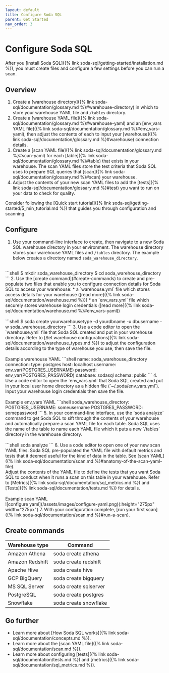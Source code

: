 ```yaml
---
layout: default
title: Configure Soda SQL
parent: Get Started
nav_order: 3
---
```


# Configure Soda SQL

After you [install Soda SQL]({% link soda-sql/getting-started/installation.md %}), you must create files and configure a few settings before you can run a scan.

## Overview

1. Create a [warehouse directory]({% link soda-sql/documentation/glossary.md %}#warehouse-directory) in which to store your warehouse YAML file and `/tables` directory.
2. Create a [warehouse YAML file]({% link soda-sql/documentation/glossary.md %}#warehouse-yaml) and an [env_vars YAML file]({% link soda-sql/documentation/glossary.md %}#env_vars-yaml), then adjust the contents of each to input your [warehouse]({% link soda-sql/documentation/glossary.md %}#warehouse) connection details.
3. Create a [scan YAML file]({% link soda-sql/documentation/glossary.md %}#scan-yaml) for each [table]({% link soda-sql/documentation/glossary.md %}#table) that exists in your warehouse. The scan YAML files store the test criteria that Soda SQL uses to prepare SQL queries that [scan]({% link soda-sql/documentation/glossary.md %}#scan) your warehouse.
4. Adjust the contents of your new scan YAML files to add the [tests]({% link soda-sql/documentation/glossary.md %}#test) you want to run on your data to check for quality.

Consider following the [Quick start tutorial]({% link soda-sql/getting-started/5_min_tutorial.md %}) that guides you through configuration and scanning.

## Configure

1. Use your command-line interface to create, then navigate to a new Soda SQL warehouse directory in your environment. The warehouse directory stores your warehouse YAML files and `/tables` directory. The example below creates a directory named `soda_warehouse_directory`.<br />
<br />
```shell
$ mkdir soda_warehouse_directory
$ cd soda_warehouse_directory
```
2. Use the [create command](#create-commands) to create and pre-populate two files that enable you to configure connection details for Soda SQL to access your warehouse:
* a `warehouse.yml` file which stores access details for your warehouse ([read more]({% link soda-sql/documentation/warehouse.md %}))
* an `env_vars.yml` file which securely stores warehouse login credentials ([read more]({% link soda-sql/documentation/warehouse.md %}#env_vars-yaml))<br />
<br />
```shell
$ soda create yourwarehousetype -d yourdbname -u dbusername -w soda_warehouse_directory 
```
3. Use a code editor to open the `warehouse.yml` file that Soda SQL created and put in your warehouse directory. Refer to [Set warehouse configurations]({% link soda-sql/documentation/warehouse_types.md %}) to adjust the configuration details according to the type of warehouse you use, then save the file.<br />
<br />
Example warehouse YAML
```shell
name: soda_warehouse_directory
connection:
  type: postgres
  host: localhost
  username: env_var(POSTGRES_USERNAME)
  password: env_var(POSTGRES_PASSWORD)
  database: sodasql
  schema: public
```
4. Use a code editor to open the `env_vars.yml` that Soda SQL created and put in your local user home directory as a hidden file (`~/.soda/env_vars.yml`). Input your warehouse login credentials then save the file.<br />
<br />
Example env_vars YAML
```shell
soda_warehouse_directory:
  POSTGRES_USERNAME: someusername
  POSTGRES_PASSWORD: somepassword
```
5. In your command-line interface, use the `soda analyze` command to get Soda SQL to sift through the contents of your warehouse and automatically prepare a scan YAML file for each table. Soda SQL uses the name of the table to name each YAML file which it puts a new `/tables` directory in the warehouse directory. <br />
<br />
```shell
soda analyze
```
6. Use a code editor to open one of your new scan YAML files. Soda SQL pre-populated the YAML file with default metrics and tests that it deemed useful for the kind of data in the table. See [scan YAML]({% link soda-sql/documentation/scan.md %}#anatomy-of-the-scan-yaml-file). <br /> Adjust the contents of the YAML file to define the tests that you want Soda SQL to conduct when it runs a scan on this table in your warehouse. Refer to [Metrics]({% link soda-sql/documentation/sql_metrics.md %}) and [Tests]({% link soda-sql/documentation/tests.md %}) for details. <br />
<br />
Example scan YAML<br />
![configure yaml](/assets/images/configure-yaml.png){:height="275px" width="275px"}
7. With your configuration complete, [run your first scan]({% link soda-sql/documentation/scan.md %}#run-a-scan).

## Create commands

|Warehouse type  | Command |
|--------------- | -------------------- |
| Amazon Athena  | soda create athena |
| Amazon Redshift | soda create redshift |
| Apache Hive    | soda create hive     |
| GCP BigQuery   | soda create bigquery |
| MS SQL Server  | soda create sqlserver |
| PostgreSQL     | soda create postgres |
| Snowflake      | soda create snowflake |

## Go further

* Learn more about [How Soda SQL works]({% link soda-sql/documentation/concepts.md %}).
* Learn more about the [scan YAML file]({% link soda-sql/documentation/scan.md %}).
* Learn more about configuring [tests]({% link soda-sql/documentation/tests.md %}) and [metrics]({% link soda-sql/documentation/sql_metrics.md %}).